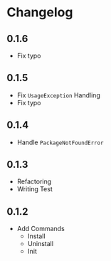 # Changelog

## 0.1.6

* Fix typo

## 0.1.5

* Fix `UsageException` Handling
* Fix typo

## 0.1.4

* Handle `PackageNotFoundError`

## 0.1.3

* Refactoring
* Writing Test

## 0.1.2

* Add Commands
  - Install
  - Uninstall
  - Init